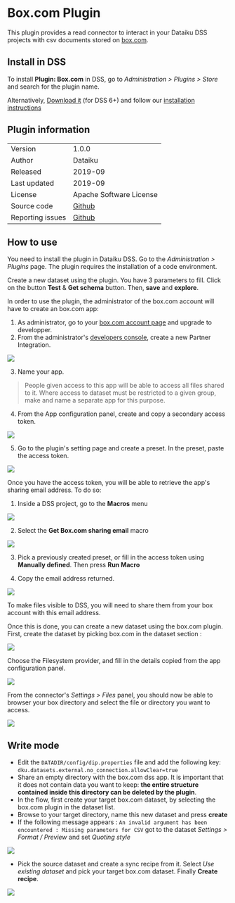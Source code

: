 # Box.com Plugin
This plugin provides a read connector to interact in your Dataiku DSS projects with csv documents stored on [box.com](https://www.box.com).

## Install in DSS
To install **Plugin: Box.com** in DSS, go to *Administration > Plugins > Store* and search for the plugin name.

Alternatively, [Download it]() (for DSS 6+) and follow our [installation instructions](https://doc.dataiku.com/dss/latest/plugins/installing.html)

## Plugin information

|   |   |
|---|---|
| Version  | 1.0.0 |
| Author  | Dataiku |
| Released  | 2019-09 |
| Last updated  | 2019-09 |
| License  | Apache Software License |
| Source code  | [Github](https://github.com/dataiku/dataiku-contrib/tree/master/googlesheets) |
| Reporting issues  | [Github](https://github.com/dataiku/dataiku-contrib/issues) |

## How to use

You need to install the plugin in Dataiku DSS. Go to the *Administration > Plugins* page. The plugin requires the installation of a code environment.

Create a new dataset using the plugin. You have 3 parameters to fill. Click on the button **Test** & **Get schema** button. Then, **save** and **explore**.

In order to use the plugin, the administrator of the box.com account will have to create an box.com app: 

1. As administrator, go to your [box.com account page](https://app.box.com/account) and upgrade to developper.
2. From the administrator's [developers console](https://app.box.com/developers/console), create a new Partner Integration.

![](images/select_app_type.png)

3. Name your app.
> People given access to this app will be able to access all files shared to it. Where access to dataset must be restricted to a given group, make and name a separate app for this purpose.
4. From the App configuration panel, create and copy a secondary access token.

![](images/app_config.png)

5. Go to the plugin's setting page and create a preset. In the preset, paste the access token. 

![](images/create_preset.png)

Once you have the access token, you will be able to retrieve the app's sharing email address. To do so:
1. Inside a DSS project, go to the **Macros** menu

![](images/macro_menu.png)

2. Select the **Get Box.com sharing email** macro

![](images/select_macro.png)

3. Pick a previously created preset, or fill in the access token using **Manually defined**. Then press **Run Macro**

4. Copy the email address returned.

![](images/sharing_email_address.png)

To make files visible to DSS, you will need to share them from your box account with this email address.

Once this is done, you can create a new dataset using the box.com plugin. First, create the dataset by picking box.com in the dataset section :

![](images/create_dataset.png)

Choose the Filesystem provider, and fill in the details copied from the app configuration panel.

![](images/plugin.png)

From the connector's *Settings > Files* panel, you should now be able to browser your box directory and select the file or directory you want to access.

![](images/browsing.png)

## Write mode

- Edit the `DATADIR/config/dip.properties` file and add the following key: `dku.datasets.external.no_connection.allowClear=true`
- Share an empty directory with the box.com dss app. It is important that it does not contain data you want to keep: **the entire structure contained inside this directory can be deleted by the plugin**.
- In the flow, first create your target box.com dataset, by selecting the box.com plugin in the dataset list.
- Browse to your target directory, name this new dataset and press **create**
- If the following message appears : `An invalid argument has been encountered : Missing parameters for CSV` got to the dataset *Settings > Format / Preview* and set *Quoting style*

![](images/set_quoting_style.png)

- Pick the source dataset and create a sync recipe from it. Select *Use existing dataset* and pick your target box.com dataset. Finally **Create recipe**.

![](images/create_sync.png)
